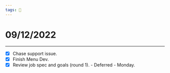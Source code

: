 ```yaml
---
tags: 📆
---
```


# 09/12/2022
---

- [x] Chase support issue.
- [x] Finish Menu Dev.
- [x] Review job spec and goals (round 1). - Deferred - Monday.
